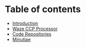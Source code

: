 # Table of contents

* [Introduction](README.md)
* [Waze CCP Processor](waze-ccp-processor.md)
* [Code Repositories](code-repositories.md)
* [Minutiae](minutiae.md)


